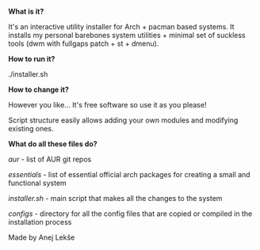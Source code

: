 **What is it?**

It's an interactive utility installer for Arch + pacman based systems. It installs my personal barebones system utilities + minimal set of suckless tools (dwm with fullgaps patch + st + dmenu).

**How to run it?**

./installer.sh

**How to change it?**

However you like... It's free software so use it as you please!

Script structure easily allows adding your own modules and modifying existing ones.

**What do all these files do?**

*aur* - list of AUR git repos

*essentials* - list of essential official arch packages for creating a small and functional system

*installer.sh* - main script that makes all the changes to the system

*configs* - directory for all the config files that are copied or compiled in the installation process 


Made by Anej Lekše
